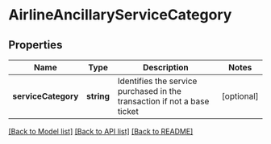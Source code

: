 # AirlineAncillaryServiceCategory

## Properties
Name | Type | Description | Notes
------------ | ------------- | ------------- | -------------
**serviceCategory** | **string** | Identifies the service purchased in the transaction if not a base ticket | [optional] 

[[Back to Model list]](../README.md#documentation-for-models) [[Back to API list]](../README.md#documentation-for-api-endpoints) [[Back to README]](../README.md)


